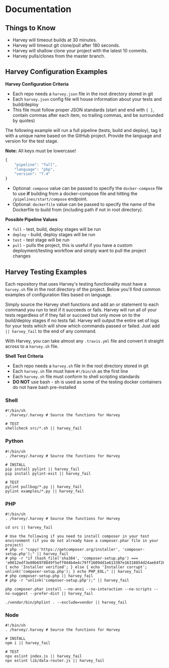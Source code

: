 # Documentation

## Things to Know

- Harvey will timeout builds at 30 minutes.
- Harvey will timeout git clone/pull after 180 seconds.
- Harvey will shallow clone your project with the latest 10 commits.
- Harvey pulls/clones from the master branch.

## Harvey Configuration Examples

**Harvey Configuration Criteria**
- Each repo needs a `harvey.json` file in the root directory stored in git
- Each `harvey.json` config file will house information about your tests and build/deploy
- This file must follow proper JSON standards (start and end with `{ }`, contain commas after each item, no trailing commas, and be surrounded by quotes)

The following example will run a full pipeline (tests, build and deploy), tag it with a unique name based on the GitHub project. Provide the language and version for the test stage.

**Note:** All keys must be lowercase!

```javascript
{
    "pipeline": "full",
    "language": "php",
    "version": "7.4"
}
```

* Optional: `compose` value can be passed to specify the `docker-compose` file to use **if** building from a docker-compose file and hitting the `/pipelines/start/compose` endpoint.
* Optional: `dockerfile` value can be passed to specify the name of the Dockerfile to build from (including path if not in root directory).

**Possible Pipeline Values**
- `full` - test, build, deploy stages will be run
- `deploy` - build, deploy stages will be run
- `test` - test stage will be run
- `pull` - pulls the project, this is useful if you have a custom deployment/testing workflow and simply want to pull the project changes

## Harvey Testing Examples

Each repository that uses Harvey's testing functionality must have a `harvey.sh` file in the root directory of the project. Below you'll find common examples of configuration files based on language.

Simply source the Harvey shell functions and add an or statement to each command you run to test if it succeeds or fails. Harvey will run all of your tests regardless of if they fail or succeed but only move on to the build/deploy stages if no tests fail. Harvey will output the entire set of logs for your tests which will show which commands passed or failed. Just add `|| harvey_fail` to the end of any command.

With Harvey, you can take almost any `.travis.yml` file and convert it straight across to a `harvey.sh` file.

**Shell Test Criteria**
- Each repo needs a `harvey.sh` file in the root directory stored in git
- Each `harvey.sh` file must have `#!/bin/sh` as the first line
- Each `harvey.sh` file must conform to shell scripting standards
- **DO NOT** use bash - sh is used as some of the testing docker containers do not have bash pre-installed

### Shell

```shell
#!/bin/sh
. /harvey/.harvey # Source the functions for Harvey

# TEST
shellcheck src/*.sh || harvey_fail
```

### Python

```shell
#!/bin/sh
. /harvey/.harvey # Source the functions for Harvey

# INSTALL
pip install pylint || harvey_fail
pip install pylint-exit || harvey_fail

# TEST
pylint pullbug/*.py || harvey_fail
pylint examples/*.py || harvey_fail
```

### PHP

```shell
#!/bin/sh
. /harvey/.harvey # Source the functions for Harvey

cd src || harvey_fail

# Use the following if you need to install composer in your test environment (if you do not already have a composer.phar file in your project)
# php -r "copy('https://getcomposer.org/installer', 'composer-setup.php');" || harvey_fail
# php -r "if (hash_file('sha384', 'composer-setup.php') === 'e0012edf3e80b6978849f5eff0d4b4e4c79ff1609dd1e613307e16318854d24ae64f26d17af3ef0bf7cfb710ca74755a') { echo 'Installer verified'; } else { echo 'Installer corrupt'; unlink('composer-setup.php'); } echo PHP_EOL;" || harvey_fail
# php composer-setup.php || harvey_fail
# php -r "unlink('composer-setup.php');" || harvey_fail

php composer.phar install --no-ansi --no-interaction --no-scripts --no-suggest --prefer-dist || harvey_fail

./vendor/bin/phplint . --exclude=vendor || harvey_fail
```

### Node

```shell
#!/bin/sh
. /harvey/.harvey # Source the functions for Harvey

# INSTALL
npm i || harvey_fail

# TEST
npx eslint index.js || harvey_fail
npx eslint lib/data-router.js || harvey_fail
```
